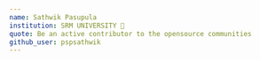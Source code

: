 ```yaml
---
name: Sathwik Pasupula
institution: SRM UNIVERSITY 🚩
quote: Be an active contributor to the opensource communities 
github_user: pspsathwik
---
```


